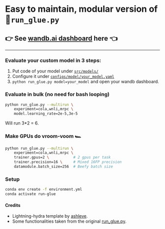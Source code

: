 # Easy to maintain, modular version of 🤗`run_glue.py`

## 👉 See [wandb.ai dashboard](https://wandb.ai/kainoj/run-glue/table?workspace=user-kainoj) here 👈

---

### Evaluate your custom model in 3 steps:
 1. Put code of your model under [`src/models/`](src/models/)
 2. Configure it under [`configs/model/your_model.yaml`](configs/model/)
 3. `python run_glue.py model=your_model` and open your wandb dashboard.

### Evaluate in bulk (no need for bash looping)
```bash
python run_glue.py --multirun \
    experiment=cola,wnli,mrpc \
    model.learning_rate=2e-5,3e-5
```
Will run 3*2 = 6.

### Make GPUs do vroom-voom 🏎
```bash
python run_glue.py --multirun \
    experiment=cola,wnli,mrpc \
    trainer.gpus=2 \           # 2 gpus per task
    trainer.precision=16 \     # Mixed 16FP precision
    datamodule.batch_size=256  # Beefy batch size
```

### Setup
```bash
conda env create -f environment.yml
conda activate run-glue
```


#### Credits
 - Lightning-hydra template by [ashleve](https://github.com/ashleve/lightning-hydra-template).
 - Some functionalities taken from the original [run_glue.py](https://github.com/huggingface/transformers/blob/master/examples/pytorch/text-classification/run_glue.py).

